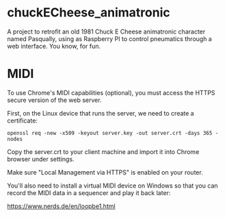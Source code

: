 # chuckECheese_animatronic
A project to retrofit an old 1981 Chuck E Cheese animatronic character named Pasqually, using as Raspberry PI to control pneumatics through a web interface. You know, for fun.

# MIDI
To use Chrome's MIDI capabilities (optional), you must access the HTTPS secure version of the web server.

First, on the Linux device that runs the server, we need to create a certificate:

`openssl req -new -x509 -keyout server.key -out server.crt -days 365 -nodes`

Copy the server.crt to your client machine and import it into Chrome browser under settings.

Make sure "Local Management via HTTPS" is enabled on your router.

You'll also need to install a virtual MIDI device on Windows so that you can record the MIDI data in a sequencer and play it back later:

https://www.nerds.de/en/loopbe1.html
